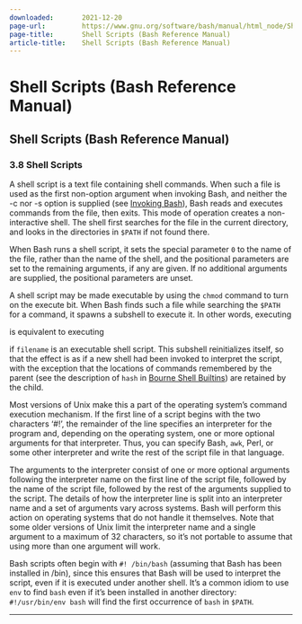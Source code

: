 ```yaml
---
downloaded:       2021-12-20
page-url:         https://www.gnu.org/software/bash/manual/html_node/Shell-Scripts.html
page-title:       Shell Scripts (Bash Reference Manual)
article-title:    Shell Scripts (Bash Reference Manual)
---
```

# Shell Scripts (Bash Reference Manual)

Shell Scripts (Bash Reference Manual)
---

### 3.8 Shell Scripts

A shell script is a text file containing shell commands. When such a file is used as the first non-option argument when invoking Bash, and neither the \-c nor \-s option is supplied (see [Invoking Bash][1]), Bash reads and executes commands from the file, then exits. This mode of operation creates a non-interactive shell. The shell first searches for the file in the current directory, and looks in the directories in `$PATH` if not found there.

When Bash runs a shell script, it sets the special parameter `0` to the name of the file, rather than the name of the shell, and the positional parameters are set to the remaining arguments, if any are given. If no additional arguments are supplied, the positional parameters are unset.

A shell script may be made executable by using the `chmod` command to turn on the execute bit. When Bash finds such a file while searching the `$PATH` for a command, it spawns a subshell to execute it. In other words, executing

is equivalent to executing

if `filename` is an executable shell script. This subshell reinitializes itself, so that the effect is as if a new shell had been invoked to interpret the script, with the exception that the locations of commands remembered by the parent (see the description of `hash` in [Bourne Shell Builtins][2]) are retained by the child.

Most versions of Unix make this a part of the operating system’s command execution mechanism. If the first line of a script begins with the two characters ‘#!’, the remainder of the line specifies an interpreter for the program and, depending on the operating system, one or more optional arguments for that interpreter. Thus, you can specify Bash, `awk`, Perl, or some other interpreter and write the rest of the script file in that language.

The arguments to the interpreter consist of one or more optional arguments following the interpreter name on the first line of the script file, followed by the name of the script file, followed by the rest of the arguments supplied to the script. The details of how the interpreter line is split into an interpreter name and a set of arguments vary across systems. Bash will perform this action on operating systems that do not handle it themselves. Note that some older versions of Unix limit the interpreter name and a single argument to a maximum of 32 characters, so it’s not portable to assume that using more than one argument will work.

Bash scripts often begin with `#! /bin/bash` (assuming that Bash has been installed in /bin), since this ensures that Bash will be used to interpret the script, even if it is executed under another shell. It’s a common idiom to use `env` to find `bash` even if it’s been installed in another directory: `#!/usr/bin/env bash` will find the first occurrence of `bash` in `$PATH`.

---

[1]: https://www.gnu.org/software/bash/manual/html_node/Invoking-Bash.html
[2]: https://www.gnu.org/software/bash/manual/html_node/Bourne-Shell-Builtins.html
